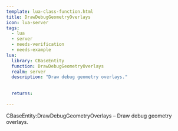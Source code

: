 ```yaml
---
template: lua-class-function.html
title: DrawDebugGeometryOverlays
icon: lua-server
tags:
  - lua
  - server
  - needs-verification
  - needs-example
lua:
  library: CBaseEntity
  function: DrawDebugGeometryOverlays
  realm: server
  description: "Draw debug geometry overlays."
  
  
  returns:
    
---
```


<div class="lua__search__keywords">
CBaseEntity:DrawDebugGeometryOverlays &#x2013; Draw debug geometry overlays.
</div>
